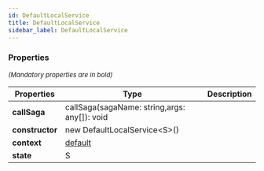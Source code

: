 ```yaml
---
id: DefaultLocalService
title: DefaultLocalService
sidebar_label: DefaultLocalService
---
```




### Properties

<font size="2"><i>(Mandatory properties are in bold)</i></font>

| Properties | Type | Description |
| --------- | ---- | ----------- |
| **callSaga** | callSaga(sagaName: string,args: any[]): void |  |
| **constructor** | new DefaultLocalService<S\>() |  |
| **context** | [default](/framework-api/classes/BasicAppContext.md) |  |
| **state** | S |  |
